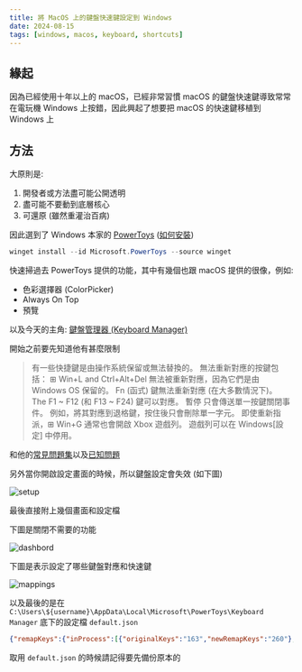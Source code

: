 ```yaml
---
title: 將 MacOS 上的鍵盤快速鍵設定到 Windows 
date: 2024-08-15
tags: [windows, macos, keyboard, shortcuts]
---
```


## 緣起

因為已經使用十年以上的 macOS，已經非常習慣 macOS 的鍵盤快速鍵導致常常在電玩機 Windows 上按錯，因此興起了想要把 macOS 的快速鍵移植到 Windows 上

## 方法

大原則是: 
1. 開發者或方法盡可能公開透明
2. 盡可能不要動到底層核心
3. 可還原 (雖然重灌治百病)

因此選到了 Windows 本家的 [PowerToys](https://learn.microsoft.com/zh-tw/windows/powertoys/) ([如何安裝](https://learn.microsoft.com/zh-tw/windows/powertoys/install))

```powershell
winget install --id Microsoft.PowerToys --source winget
```

快速掃過去 PowerToys 提供的功能，其中有幾個也跟 macOS 提供的很像，例如:
- 色彩選擇器 (ColorPicker)
- Always On Top
- 預覽

以及今天的主角: [鍵盤管理器 (Keyboard Manager)](https://learn.microsoft.com/zh-tw/windows/powertoys/keyboard-manager)

開始之前要先知道他有甚麼限制

> 有一些快捷鍵是由操作系統保留或無法替換的。 無法重新對應的按鍵包括：
> ⊞ Win+L and Ctrl+Alt+Del 無法被重新對應，因為它們是由 Windows OS 保留的。
> Fn (函式) 鍵無法重新對應 (在大多數情況下)。 The F1 ~ F12 (和 F13 ~ F24) 鍵可以對應。
> 暫停 只會傳送單一按鍵關閉事件。 例如，將其對應到退格鍵，按住後只會刪除單一字元。
> 即使重新指派，⊞ Win+G 通常也會開啟 Xbox 遊戲列。 遊戲列可以在 Windows[設定] 中停用。

和他的[常見問題集](https://learn.microsoft.com/zh-tw/windows/powertoys/keyboard-manager#frequently-asked-questions)以及[已知問題](https://learn.microsoft.com/zh-tw/windows/powertoys/keyboard-manager#frequently-asked-questions)

另外當你開啟設定畫面的時候，所以鍵盤設定會失效 (如下圖)

![setup](/images/macos-keyboard-shortcuts-on-windows/screenshot-setup.png)

最後直接附上幾個畫面和設定檔

下圖是關閉不需要的功能

![dashbord](/images/macos-keyboard-shortcuts-on-windows/screenshot-dashboard.png)

下圖是表示設定了哪些鍵盤對應和快速鍵

![mappings](/images/macos-keyboard-shortcuts-on-windows/screenshot-mappings.png)

以及最後的是在 `C:\Users\${username}\AppData\Local\Microsoft\PowerToys\Keyboard Manager` 底下的設定檔 `default.json`

```json
{"remapKeys":{"inProcess":[{"originalKeys":"163","newRemapKeys":"260"},{"originalKeys":"91","newRemapKeys":"17"},{"originalKeys":"20","newRemapKeys":"16"},{"originalKeys":"92","newRemapKeys":"17"},{"originalKeys":"162","newRemapKeys":"260"}]},"remapKeysToText":{"inProcess":[]},"remapShortcuts":{"global":[{"originalKeys":"18;37","operationType":0,"secondKeyOfChord":0,"newRemapKeys":"17;37"},{"originalKeys":"18;39","operationType":0,"secondKeyOfChord":0,"newRemapKeys":"17;39"},{"originalKeys":"17;9","operationType":0,"secondKeyOfChord":0,"newRemapKeys":"18;9"},{"originalKeys":"17;32","operationType":0,"secondKeyOfChord":0,"newRemapKeys":"260;32"},{"originalKeys":"17;37","newRemapKeys":"36"},{"originalKeys":"17;39","newRemapKeys":"35"}],"appSpecific":[]},"remapShortcutsToText":{"global":[],"appSpecific":[]}}
```

取用 `default.json` 的時候請記得要先備份原本的

